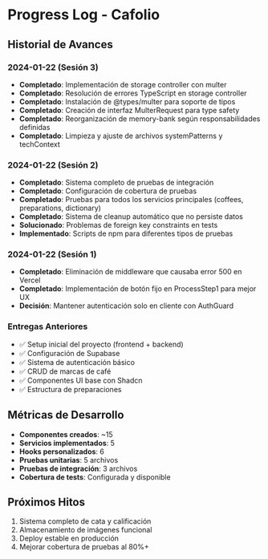 # Progress Log - Cafolio

## Historial de Avances

### 2024-01-22 (Sesión 3)
- **Completado**: Implementación de storage controller con multer
- **Completado**: Resolución de errores TypeScript en storage controller
- **Completado**: Instalación de @types/multer para soporte de tipos
- **Completado**: Creación de interfaz MulterRequest para type safety
- **Completado**: Reorganización de memory-bank según responsabilidades definidas
- **Completado**: Limpieza y ajuste de archivos systemPatterns y techContext

### 2024-01-22 (Sesión 2)
- **Completado**: Sistema completo de pruebas de integración
- **Completado**: Configuración de cobertura de pruebas
- **Completado**: Pruebas para todos los servicios principales (coffees, preparations, dictionary)
- **Completado**: Sistema de cleanup automático que no persiste datos
- **Solucionado**: Problemas de foreign key constraints en tests
- **Implementado**: Scripts de npm para diferentes tipos de pruebas

### 2024-01-22 (Sesión 1)
- **Completado**: Eliminación de middleware que causaba error 500 en Vercel
- **Completado**: Implementación de botón fijo en ProcessStep1 para mejor UX
- **Decisión**: Mantener autenticación solo en cliente con AuthGuard

### Entregas Anteriores
- ✅ Setup inicial del proyecto (frontend + backend)
- ✅ Configuración de Supabase
- ✅ Sistema de autenticación básico
- ✅ CRUD de marcas de café
- ✅ Componentes UI base con Shadcn
- ✅ Estructura de preparaciones

## Métricas de Desarrollo
- **Componentes creados**: ~15
- **Servicios implementados**: 5
- **Hooks personalizados**: 6
- **Pruebas unitarias**: 5 archivos
- **Pruebas de integración**: 3 archivos
- **Cobertura de tests**: Configurada y disponible

## Próximos Hitos
1. Sistema completo de cata y calificación
2. Almacenamiento de imágenes funcional
3. Deploy estable en producción
4. Mejorar cobertura de pruebas al 80%+